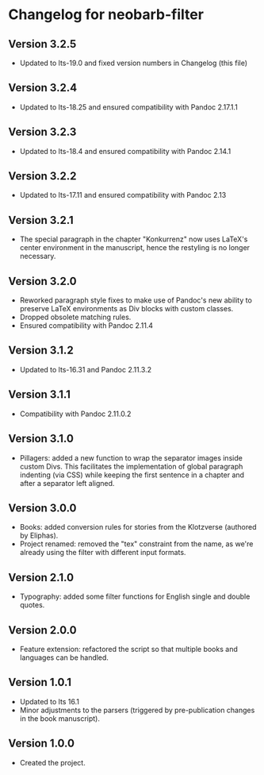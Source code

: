 # Changelog for neobarb-filter


## Version 3.2.5
- Updated to lts-19.0 and fixed version numbers in Changelog (this file)

## Version 3.2.4
- Updated to lts-18.25 and ensured compatibility with Pandoc 2.17.1.1

## Version 3.2.3
- Updated to lts-18.4 and ensured compatibility with Pandoc 2.14.1

## Version 3.2.2
- Updated to lts-17.11 and ensured compatibility with Pandoc 2.13

## Version 3.2.1
- The special paragraph in the chapter "Konkurrenz" now uses LaTeX's 
  center environment in the manuscript, hence the restyling is no longer
  necessary.

## Version 3.2.0
- Reworked paragraph style fixes to make use of Pandoc's
  new ability to preserve LaTeX environments as Div blocks with
  custom classes.
- Dropped obsolete matching rules.
- Ensured compatibility with Pandoc 2.11.4

## Version 3.1.2
- Updated to lts-16.31 and Pandoc 2.11.3.2

## Version 3.1.1
- Compatibility with Pandoc 2.11.0.2

## Version 3.1.0
- Pillagers: added a new function to wrap the separator images inside custom Divs.
  This facilitates the implementation of global paragraph indenting (via CSS)
  while keeping the first sentence in a chapter and after a separator left aligned.

## Version 3.0.0
- Books: added conversion rules for stories from the Klotzverse (authored by Eliphas).
- Project renamed: removed the "tex" constraint from the name, as we're already using the filter with different input formats.

## Version 2.1.0
- Typography: added some filter functions for English single and double quotes.

## Version 2.0.0
- Feature extension: refactored the script so that multiple books and languages can be handled.

## Version 1.0.1
- Updated to lts 16.1
- Minor adjustments to the parsers (triggered by pre-publication changes in the book manuscript).

## Version 1.0.0

- Created the project.
